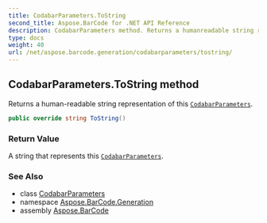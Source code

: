 ```yaml
---
title: CodabarParameters.ToString
second_title: Aspose.BarCode for .NET API Reference
description: CodabarParameters method. Returns a humanreadable string representation of this CodabarParameters
type: docs
weight: 40
url: /net/aspose.barcode.generation/codabarparameters/tostring/
---
```

## CodabarParameters.ToString method

Returns a human-readable string representation of this [`CodabarParameters`](../).

```csharp
public override string ToString()
```

### Return Value

A string that represents this [`CodabarParameters`](../).

### See Also

* class [CodabarParameters](../)
* namespace [Aspose.BarCode.Generation](../../codabarparameters/)
* assembly [Aspose.BarCode](../../../)


